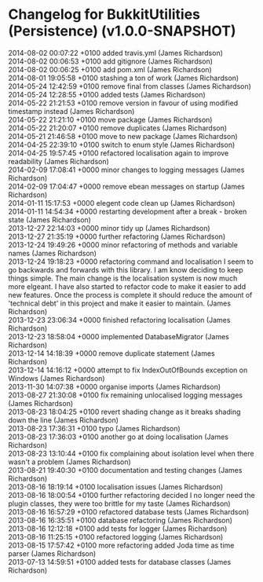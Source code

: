# Changelog for BukkitUtilities (Persistence) (v1.0.0-SNAPSHOT)

2014-08-02 00:07:22 +0100    added travis.yml (James Richardson)  
2014-08-02 00:06:53 +0100    add gitignore (James Richardson)  
2014-08-02 00:06:25 +0100    add pom.xml (James Richardson)  
2014-08-01 19:05:58 +0100    stashing a ton of work (James Richardson)  
2014-05-24 12:42:59 +0100    remove final from classes (James Richardson)  
2014-05-24 12:28:55 +0100    added tests (James Richardson)  
2014-05-22 21:21:53 +0100    remove version in favour of using modified timestamp instead (James Richardson)  
2014-05-22 21:21:10 +0100    move package (James Richardson)  
2014-05-22 21:20:07 +0100    remove duplicates (James Richardson)  
2014-05-21 21:46:58 +0100    move to new package (James Richardson)  
2014-04-25 22:39:10 +0100    switch to enum style (James Richardson)  
2014-04-25 19:57:45 +0100    refactored localisation again to improve readability (James Richardson)  
2014-02-09 17:08:41 +0000    minor changes to logging messages (James Richardson)  
2014-02-09 17:04:47 +0000    remove ebean messages on startup (James Richardson)  
2014-01-11 15:17:53 +0000    elegent code clean up (James Richardson)  
2014-01-11 14:54:34 +0000    restarting development after a break - broken state (James Richardson)  
2013-12-27 22:14:03 +0000    minor tidy up (James Richardson)  
2013-12-27 21:35:19 +0000    further refactoring (James Richardson)  
2013-12-24 19:49:26 +0000    minor refactoring of methods and variable names (James Richardson)  
2013-12-24 19:18:23 +0000    refactoring command and localisation I seem to go backwards and forwards with this library. I am know deciding to keep things simple. The main change is the localisation system is now much more elgeant. I have also started to refactor code to make it easier to add new features. Once the process is complete it should reduce the amount of 'technical debt' in this project and make it easier to maintain. (James Richardson)  
2013-12-23 23:06:34 +0000    finished refactoring localisation (James Richardson)  
2013-12-23 18:58:04 +0000    implemented DatabaseMigrator (James Richardson)  
2013-12-14 14:18:39 +0000    remove duplicate statement (James Richardson)  
2013-12-14 14:16:12 +0000    attempt to fix IndexOutOfBounds exception on Windows (James Richardson)  
2013-11-30 14:07:38 +0000    organise imports (James Richardson)  
2013-08-27 21:30:08 +0100    fix remaining unlocalised logging messages (James Richardson)  
2013-08-23 18:04:25 +0100    revert shading change as it breaks shading down the line (James Richardson)  
2013-08-23 17:36:31 +0100    typo (James Richardson)  
2013-08-23 17:36:03 +0100    another go at doing localisation (James Richardson)  
2013-08-23 13:10:44 +0100    fix complaining about isolation level when there wasn't a problem (James Richardson)  
2013-08-21 19:40:30 +0100    documentation and testing changes (James Richardson)  
2013-08-16 18:19:14 +0100    localisation issues (James Richardson)  
2013-08-16 18:00:54 +0100    further refactoring decided I no longer need the plugin classes, they were too brittle for my taste (James Richardson)  
2013-08-16 16:57:29 +0100    refactored database tests (James Richardson)  
2013-08-16 16:35:51 +0100    database refactoring (James Richardson)  
2013-08-16 12:12:18 +0100    add tests for logger (James Richardson)  
2013-08-16 11:25:15 +0100    refactored logging (James Richardson)  
2013-08-15 17:57:42 +0100    more refactoring added Joda time as time parser (James Richardson)  
2013-07-13 14:59:51 +0100    added tests for database classes (James Richardson)  
